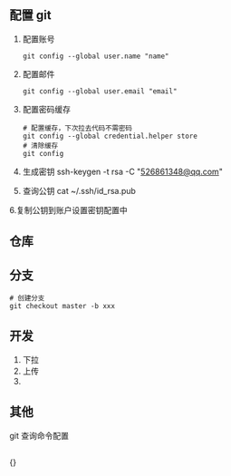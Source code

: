 ## 配置 git

1. 配置账号

   ```
   git config --global user.name "name"
   ```

2. 配置邮件
   ```
   git config --global user.email "email"
   ```

3. 配置密码缓存

   ```
   # 配置缓存，下次拉去代码不需密码
   git config --global credential.helper store
   # 清除缓存
   git config
   ```

4. 生成密钥
   ssh-keygen -t rsa -C "526861348@qq.com"

5. 查询公钥
   cat ~/.ssh/id_rsa.pub
   
6.复制公钥到账户设置密钥配置中

## 仓库


## 分支

```
# 创建分支
git checkout master -b xxx

```



## 开发

1. 下拉
2. 上传
3.  

## 其他

git  查询命令配置

## 









































{}
